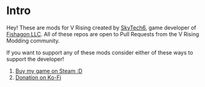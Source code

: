 # Intro
Hey! These are mods for V Rising created by [SkyTech6](https://github.com/SkyTech6), game developer of [Fishagon LLC](https://fishagon.com). All of these repos are open to Pull Requests from the V Rising Modding community. 

If you want to support any of these mods consider either of these ways to support the developer!
1) [Buy my game on Steam :D](https://store.steampowered.com/app/713740/Train_Your_Minibot/)
2) [Donation on Ko-Fi](https://ko-fi.com/skytech6)
